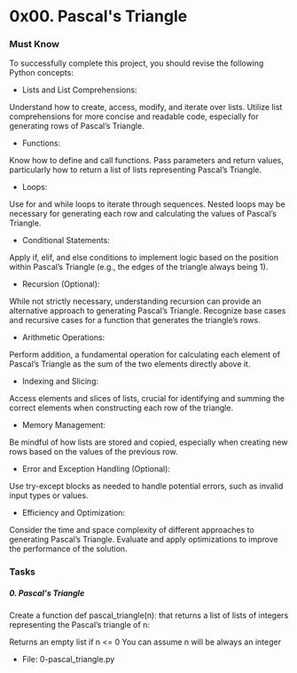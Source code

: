 # 0x00. Pascal's Triangle

### Must Know

To successfully complete this project, you should revise the following Python concepts:

* Lists and List Comprehensions:

Understand how to create, access, modify, and iterate over lists.
Utilize list comprehensions for more concise and readable code, especially for generating rows of Pascal’s Triangle.
* Functions:

Know how to define and call functions.
Pass parameters and return values, particularly how to return a list of lists representing Pascal’s Triangle.
* Loops:

Use for and while loops to iterate through sequences.
Nested loops may be necessary for generating each row and calculating the values of Pascal’s Triangle.
* Conditional Statements:

Apply if, elif, and else conditions to implement logic based on the position within Pascal’s Triangle (e.g., the edges of the triangle always being 1).
* Recursion (Optional):

While not strictly necessary, understanding recursion can provide an alternative approach to generating Pascal’s Triangle.
Recognize base cases and recursive cases for a function that generates the triangle’s rows.
* Arithmetic Operations:

Perform addition, a fundamental operation for calculating each element of Pascal’s Triangle as the sum of the two elements directly above it.
* Indexing and Slicing:

Access elements and slices of lists, crucial for identifying and summing the correct elements when constructing each row of the triangle.
* Memory Management:

Be mindful of how lists are stored and copied, especially when creating new rows based on the values of the previous row.
* Error and Exception Handling (Optional):

Use try-except blocks as needed to handle potential errors, such as invalid input types or values.
* Efficiency and Optimization:

Consider the time and space complexity of different approaches to generating Pascal’s Triangle.
Evaluate and apply optimizations to improve the performance of the solution.


### Tasks

##### 0. Pascal's Triangle
Create a function def pascal_triangle(n): that returns a list of lists of integers representing the Pascal’s triangle of n:

Returns an empty list if n <= 0
You can assume n will be always an integer
* File: 0-pascal_triangle.py
